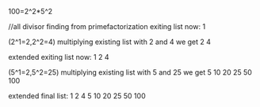 100=2^2*5^2

//all divisor finding from primefactorization
exiting list now:
1

(2^1=2,2^2=4) multiplying existing list with 2 and 4 we get
2 4

extended exiting list now:
1 2 4

(5^1=2,5^2=25) multiplying existing list with 5 and 25 we get
5 10 20 25 50 100

extended final list:
1 2 4 5 10 20 25 50 100 
